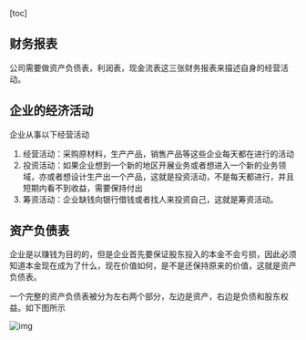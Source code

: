 [toc]

## 财务报表

公司需要做资产负债表，利润表，现金流表这三张财务报表来描述自身的经营活动。



## 企业的经济活动

企业从事以下经营活动

1. 经营活动：采购原材料，生产产品，销售产品等这些企业每天都在进行的活动
2. 投资活动：如果企业想到一个新的地区开展业务或者想进入一个新的业务领域，亦或者想设计生产出一个产品，这就是投资活动，不是每天都进行，并且短期内看不到收益，需要保持付出
3. 筹资活动：企业缺钱向银行借钱或者找人来投资自己，这就是筹资活动。



## 资产负债表

企业是以赚钱为目的的，但是企业首先要保证股东投入的本金不会亏损，因此必须知道本金现在成为了什么，现在价值如何，是不是还保持原来的价值，这就是资产负债表。



一个完整的资产负债表被分为左右两个部分，左边是资产，右边是负债和股东权益。如下图所示

![img](C:\Users\jjjjjjava\Nutstore\1\我的坚果云\typora\typora-pic\format,f_auto.png)